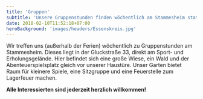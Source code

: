 ```yaml
---
title: 'Gruppen'
subtitle: 'Unsere Gruppenstunden finden wöchentlich am Stammesheim statt'
date: 2018-02-10T11:52:18+07:00
heroBackground: 'images/headers/Essenskreis.jpg'
---
```


Wir treffen uns (außerhalb der Ferien) wöchentlich zu Gruppenstunden am Stammesheim.
Dieses liegt in der Gluckstraße 33, direkt am Sport- und Erholungsgelände.
Hier befindet sich eine große Wiese, ein Wald und der Abenteuerspielsplatz gleich vor unserer Haustüre.
Unser Garten bietet Raum für kleinere Spiele, eine Sitzgruppe und eine Feuerstelle zum Lagerfeuer machen.

**Alle Interessierten sind jederzeit herzlich willkommen!**

